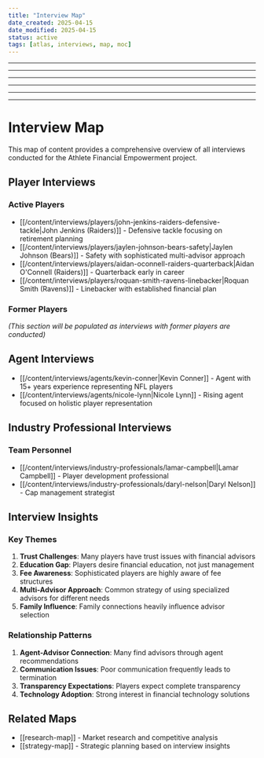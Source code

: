 ```yaml
---
title: "Interview Map"
date_created: 2025-04-15
date_modified: 2025-04-15
status: active
tags: [atlas, interviews, map, moc]
---
```


---

---

---

---

---

---

# Interview Map

This map of content provides a comprehensive overview of all interviews conducted for the Athlete Financial Empowerment project.

## Player Interviews

### Active Players

- [[/content/interviews/players/john-jenkins-raiders-defensive-tackle|John Jenkins (Raiders)]] - Defensive tackle focusing on retirement planning
- [[/content/interviews/players/jaylen-johnson-bears-safety|Jaylen Johnson (Bears)]] - Safety with sophisticated multi-advisor approach
- [[/content/interviews/players/aidan-oconnell-raiders-quarterback|Aidan O'Connell (Raiders)]] - Quarterback early in career
- [[/content/interviews/players/roquan-smith-ravens-linebacker|Roquan Smith (Ravens)]] - Linebacker with established financial plan

### Former Players

*(This section will be populated as interviews with former players are conducted)*

## Agent Interviews

- [[/content/interviews/agents/kevin-conner|Kevin Conner]] - Agent with 15+ years experience representing NFL players
- [[/content/interviews/agents/nicole-lynn|Nicole Lynn]] - Rising agent focused on holistic player representation

## Industry Professional Interviews

### Team Personnel

- [[/content/interviews/industry-professionals/lamar-campbell|Lamar Campbell]] - Player development professional
- [[/content/interviews/industry-professionals/daryl-nelson|Daryl Nelson]] - Cap management strategist

## Interview Insights

### Key Themes

1. **Trust Challenges**: Many players have trust issues with financial advisors
2. **Education Gap**: Players desire financial education, not just management
3. **Fee Awareness**: Sophisticated players are highly aware of fee structures
4. **Multi-Advisor Approach**: Common strategy of using specialized advisors for different needs
5. **Family Influence**: Family connections heavily influence advisor selection

### Relationship Patterns

1. **Agent-Advisor Connection**: Many find advisors through agent recommendations
2. **Communication Issues**: Poor communication frequently leads to termination
3. **Transparency Expectations**: Players expect complete transparency
4. **Technology Adoption**: Strong interest in financial technology solutions

## Related Maps

- [[research-map]] - Market research and competitive analysis
- [[strategy-map]] - Strategic planning based on interview insights
